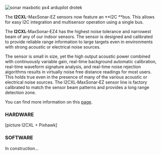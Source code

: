 ![](https://drotek.com/wp-content/uploads/2017/01/mb1242-i2cxl-maxsonar-ez4-ultrasonic-sensor.jpg "sonar maxbotic px4 ardupilot drotek")

The **I2CXL**-MaxSonar-EZ sensors now feature an **I2C **bus. This allows for easy I2C integration and multisensor operation using a single bus.

The **I2CXL**‑MaxSonar‑EZ4 has the highest noise tolerance and narrowest beam of any of our indoor sensors. The sensor is designed and calibrated to provide reliable range information to large targets even in environments with strong acoustic or electrical noise sources.

The sensor is small in size, yet the high output acoustic power combined with continuously variable gain, real-time background automatic calibration, real-time waveform signature analysis, and real-time noise rejection algorithms results in virtually noise free distance readings for most users. This holds true even in the presence of many of the various acoustic or electrical noise sources. The I2CXL‑MaxSonar‑EZ sensor line is factory calibrated to match the sensor beam patterns and provides a long range detection zone.

You can find more information on this [page](https://drotek.com/shop/en/home/567-mb1242-i2cxl-maxsonar-ez4-ultrasonic-sensor.html).

### HARDWARE

\[picture I2CXL + Pixhawk\]

### SOFTWARE

In construction...

